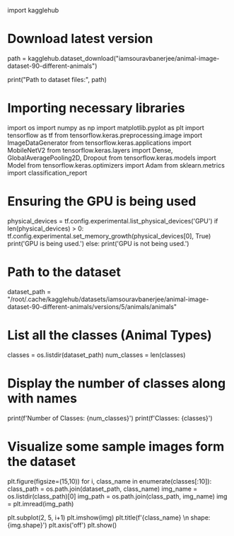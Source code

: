 import kagglehub

# Download latest version
path = kagglehub.dataset_download("iamsouravbanerjee/animal-image-dataset-90-different-animals")

print("Path to dataset files:", path)
# Importing necessary libraries
import os
import numpy as np
import matplotlib.pyplot as plt
import tensorflow as tf
from tensorflow.keras.preprocessing.image import ImageDataGenerator
from tensorflow.keras.applications import MobileNetV2
from tensorflow.keras.layers import Dense, GlobalAveragePooling2D, Dropout
from tensorflow.keras.models import Model
from tensorflow.keras.optimizers import Adam
from sklearn.metrics import classification_report
# Ensuring the GPU is being used
physical_devices = tf.config.experimental.list_physical_devices('GPU')
if len(physical_devices) > 0:
    tf.config.experimental.set_memory_growth(physical_devices[0], True)
    print('GPU is being used.')
else:
    print('GPU is not being used.')
# Path to the dataset
dataset_path = "/root/.cache/kagglehub/datasets/iamsouravbanerjee/animal-image-dataset-90-different-animals/versions/5/animals/animals"

# List all the classes (Animal Types)
classes = os.listdir(dataset_path)
num_classes = len(classes)

# Display the number of classes along with names
print(f'Number of Classes: {num_classes}')
print(f'Classes: {classes}')
# Visualize some sample images form the dataset
plt.figure(figsize=(15,10))
for i, class_name in enumerate(classes[:10]):
  class_path = os.path.join(dataset_path, class_name)
  img_name = os.listdir(class_path)[0]
  img_path = os.path.join(class_path, img_name)
  img = plt.imread(img_path)

  plt.subplot(2, 5, i+1)
  plt.imshow(img)
  plt.title(f'{class_name} \n shape: {img.shape}')
  plt.axis('off')
plt.show()
